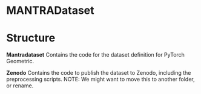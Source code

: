 # MANTRADataset

# Structure

**Mantradataset** Contains the code for the dataset definition for PyTorch Geometric.

**Zenodo** Contains the code to publish the dataset to Zenodo, including the preprocessing scripts. NOTE: We might want to move this to another folder, or rename.
